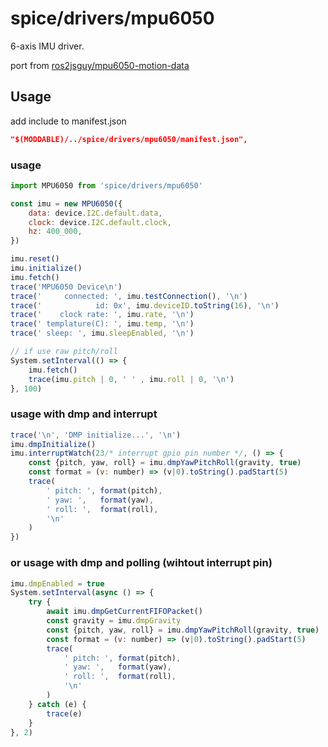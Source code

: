 spice/drivers/mpu6050
================

6-axis IMU driver.

port from [ros2jsguy/mpu6050-motion-data](https://github.com/ros2jsguy/mpu6050-motion-data)

Usage
----------------
add include to manifest.json

```json
"$(MODDABLE)/../spice/drivers/mpu6050/manifest.json",
```

### usage
```javascript
import MPU6050 from 'spice/drivers/mpu6050'

const imu = new MPU6050({
	data: device.I2C.default.data,
	clock: device.I2C.default.clock,
	hz: 400_000,
})

imu.reset()
imu.initialize()
imu.fetch()
trace('MPU6050 Device\n')
trace('     connected: ', imu.testConnection(), '\n')
trace('            id: 0x', imu.deviceID.toString(16), '\n')
trace('    clock rate: ', imu.rate, '\n')
trace(' templature(C): ', imu.temp, '\n')
trace(' sleep: ', imu.sleepEnabled, '\n')

// if use raw pitch/roll
System.setInterval(() => {
    imu.fetch()
    trace(imu.pitch | 0, ' ' , imu.roll | 0, '\n')
}, 100)
```

### usage with dmp and interrupt
```javascript
trace('\n', 'DMP initialize...', '\n')
imu.dmpInitialize()
imu.interruptWatch(23/* interrupt gpio pin number */, () => {
    const {pitch, yaw, roll} = imu.dmpYawPitchRoll(gravity, true)
    const format = (v: number) => (v|0).toString().padStart(5)
    trace(
        ' pitch: ', format(pitch), 
        ' yaw: ',   format(yaw), 
        ' roll: ',  format(roll),
        '\n'
    )
})


```

### or usage with dmp and polling (wihtout interrupt pin)
```javascript
imu.dmpEnabled = true
System.setInterval(async () => {
    try {
        await imu.dmpGetCurrentFIFOPacket()
        const gravity = imu.dmpGravity
        const {pitch, yaw, roll} = imu.dmpYawPitchRoll(gravity, true)
        const format = (v: number) => (v|0).toString().padStart(5)
        trace(
            ' pitch: ', format(pitch), 
            ' yaw: ',   format(yaw), 
            ' roll: ',  format(roll),
            '\n'
        )
    } catch (e) {
        trace(e)
    }
}, 2)
```
